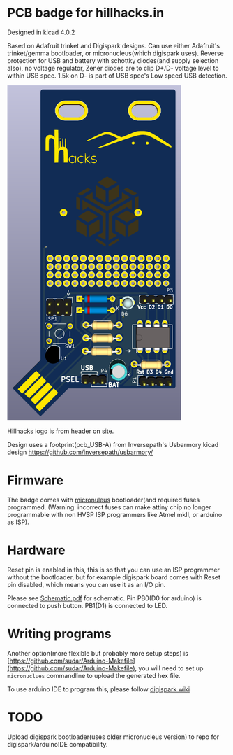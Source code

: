 PCB badge for hillhacks.in
==========================

Designed in kicad 4.0.2

Based on Adafruit trinket and Digispark designs. Can use either Adafruit's 
trinket/gemma bootloader, or micronucleus(which digispark uses).
Reverse protection for USB and battery with schottky diodes(and supply 
selection also), no voltage regulator, Zener diodes are to clip D+/D- 
voltage level to within USB spec. 1.5k on D- is part of USB spec's Low 
speed USB detection.

![Hillhacks badge](front1.png)

Hillhacks logo is from header on site.

Design uses a footprint(pcb_USB-A) from Inversepath's Usbarmory kicad design https://github.com/inversepath/usbarmory/

Firmware
========

The badge comes with [micronuleus](https://github.com/micronucleus/micronucleus) 
bootloader(and required fuses programmed. 
(Warning: incorrect fuses can make attiny chip no longer programmable with 
non HVSP ISP programmers like Atmel mkII, or arduino as ISP).

Hardware
========

Reset pin is enabled in this, this is so that you can use an ISP programmer without 
the bootloader, but for example digispark board comes with Reset pin disabled,
which means you can use it as an I/O pin.

Please see [Schematic.pdf](Schematic.pdf) for schematic. Pin PB0(D0 for arduino) is
connected to push button. PB1(D1) is connected to LED.

Writing programs
================

Another option(more flexible but probably more setup steps) is [https://github.com/sudar/Arduino-Makefile](https://github.com/sudar/Arduino-Makefile), 
you will need to set up `micronuclues` commandline to upload the generated hex file.

To use arduino IDE to program this, please follow [digispark wiki](https://digistump.com/wiki/digispark/tutorials/connecting)

TODO
====
Upload digispark bootloader(uses older micronucleus version) to repo for digispark/arduinoIDE compatibility.
